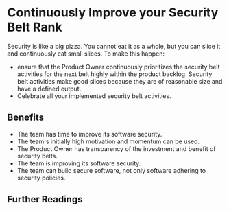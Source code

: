 # Continuously Improve your Security Belt Rank

Security is like a big pizza. You cannot eat it as a whole, but you can slice it and continuously eat small slices. To make this happen:
- ensure that the Product Owner continuously prioritizes the security belt activities for the next belt highly within the product backlog. Security belt activities make good slices because they are of reasonable size and have a defined output. 
- Celebrate all your implemented security belt activities.

## Benefits

- The team has time to improve its software security.
- The team's initially high motivation and momentum can be used.
- The Product Owner has transparency of the investment and benefit of security belts.
- The team is improving its software security.
- The team can build secure software, not only software adhering to security policies.

## Further Readings
